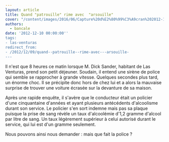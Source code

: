 ```yaml
---
layout: article
title: Quand "patrouille" rime avec  "arsouille"
cover: "/content/images/2016/06/Capture%20d%E2%80%99%C3%A9cran%202012-12-02%20%C3%A0%2021.21.58.jpg"
authors:
  - bancale
date: '2012-12-10 00:00:00''
tags:
- las-venturas
redirect_from:
- /2012/12/09/quand--patrouille--rime-avec---arsouille-
---
```


Il n'est que 8 heures ce matin lorsque M. Dick Sander, habitant de Las Venturas, prend son petit déjeuner. Soudain, il entend une sirène de police qui semble se rapprocher à grande vitesse. Quelques secondes plus tard, un énorme choc. Il se précipite donc hors de chez lui et a alors la mauvaise surprise de trouver une voiture écrasée sur la devanture de sa maison.

Après une rapide enquête, il s'avère que le conducteur était un policier d'une cinquantaine d'années et ayant plusieurs antécédents d'alcoolisme durant son service. Le policier s'en sort indemne mais pas sa plaque puisque la prise de sang révèle un taux d'alcoolémie d'1,2 gramme d'alcool par litre de sang. Un taux légèrement supérieur à celui autorisé durant le service, qui lui est d'un gramme seulement.

Nous pouvons ainsi nous demander : mais que fait la police ?